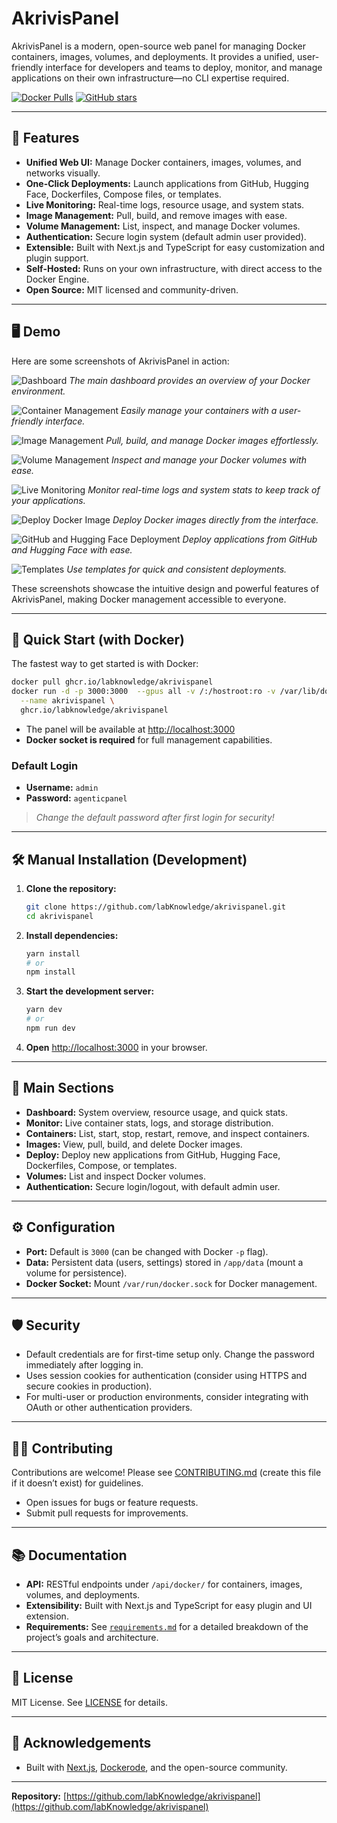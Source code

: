 # AkrivisPanel

AkrivisPanel is a modern, open-source web panel for managing Docker containers, images, volumes, and deployments. It provides a unified, user-friendly interface for developers and teams to deploy, monitor, and manage applications on their own infrastructure—no CLI expertise required.

[![Docker Pulls](https://img.shields.io/docker/pulls/labknowledge/akrivispanel?style=flat-square)](https://github.com/labKnowledge/akrivispanel)
[![GitHub stars](https://img.shields.io/github/stars/labKnowledge/akrivispanel?style=flat-square)](https://github.com/labKnowledge/akrivispanel/stargazers)

---

## 🚀 Features

- **Unified Web UI:** Manage Docker containers, images, volumes, and networks visually.
- **One-Click Deployments:** Launch applications from GitHub, Hugging Face, Dockerfiles, Compose files, or templates.
- **Live Monitoring:** Real-time logs, resource usage, and system stats.
- **Image Management:** Pull, build, and remove images with ease.
- **Volume Management:** List, inspect, and manage Docker volumes.
- **Authentication:** Secure login system (default admin user provided).
- **Extensible:** Built with Next.js and TypeScript for easy customization and plugin support.
- **Self-Hosted:** Runs on your own infrastructure, with direct access to the Docker Engine.
- **Open Source:** MIT licensed and community-driven.

---

## 🖥️ Demo

Here are some screenshots of AkrivisPanel in action:

![Dashboard](public/screenshots/Dashboard.png)
*The main dashboard provides an overview of your Docker environment.*

![Container Management](public/screenshots/containers.png)
*Easily manage your containers with a user-friendly interface.*

![Image Management](public/screenshots/images.png)
*Pull, build, and manage Docker images effortlessly.*

![Volume Management](public/screenshots/volumes.png)
*Inspect and manage your Docker volumes with ease.*

![Live Monitoring](public/screenshots/monitor.png)
*Monitor real-time logs and system stats to keep track of your applications.*

![Deploy Docker Image](public/screenshots/Deploy_docker_image.png)
*Deploy Docker images directly from the interface.*

![GitHub and Hugging Face Deployment](public/screenshots/github_hf_deploy.png)
*Deploy applications from GitHub and Hugging Face with ease.*

![Templates](public/screenshots/templates.png)
*Use templates for quick and consistent deployments.*


These screenshots showcase the intuitive design and powerful features of AkrivisPanel, making Docker management accessible to everyone.


---

## 🐳 Quick Start (with Docker)

The fastest way to get started is with Docker:

```bash
docker pull ghcr.io/labknowledge/akrivispanel
docker run -d -p 3000:3000  --gpus all -v /:/hostroot:ro -v /var/lib/docker/volumes:/var/lib/docker/volumes:ro --privileged -e HOST_ROOT=/hostroot -v /var/run/docker.sock:/var/run/docker.sock   -v akrivispanel_data:/app/data \
  --name akrivispanel \
  ghcr.io/labknowledge/akrivispanel
```

- The panel will be available at [http://localhost:3000](http://localhost:3000)
- **Docker socket is required** for full management capabilities.

### Default Login

- **Username:** `admin`
- **Password:** `agenticpanel`

> _Change the default password after first login for security!_

---

## 🛠️ Manual Installation (Development)

1. **Clone the repository:**

   ```bash
   git clone https://github.com/labKnowledge/akrivispanel.git
   cd akrivispanel
   ```

2. **Install dependencies:**

   ```bash
   yarn install
   # or
   npm install
   ```

3. **Start the development server:**

   ```bash
   yarn dev
   # or
   npm run dev
   ```

4. **Open** [http://localhost:3000](http://localhost:3000) in your browser.

---

## 🧩 Main Sections

- **Dashboard:** System overview, resource usage, and quick stats.
- **Monitor:** Live container stats, logs, and storage distribution.
- **Containers:** List, start, stop, restart, remove, and inspect containers.
- **Images:** View, pull, build, and delete Docker images.
- **Deploy:** Deploy new applications from GitHub, Hugging Face, Dockerfiles, Compose, or templates.
- **Volumes:** List and inspect Docker volumes.
- **Authentication:** Secure login/logout, with default admin user.

---

## ⚙️ Configuration

- **Port:** Default is `3000` (can be changed with Docker `-p` flag).
- **Data:** Persistent data (users, settings) stored in `/app/data` (mount a volume for persistence).
- **Docker Socket:** Mount `/var/run/docker.sock` for Docker management.

---

## 🛡️ Security

- Default credentials are for first-time setup only. Change the password immediately after logging in.
- Uses session cookies for authentication (consider using HTTPS and secure cookies in production).
- For multi-user or production environments, consider integrating with OAuth or other authentication providers.

---

## 🧑‍💻 Contributing

Contributions are welcome! Please see [CONTRIBUTING.md](CONTRIBUTING.md) (create this file if it doesn’t exist) for guidelines.

- Open issues for bugs or feature requests.
- Submit pull requests for improvements.

---

## 📚 Documentation

- **API:** RESTful endpoints under `/api/docker/` for containers, images, volumes, and deployments.
- **Extensibility:** Built with Next.js and TypeScript for easy plugin and UI extension.
- **Requirements:** See [`requirements.md`](requirements.md) for a detailed breakdown of the project’s goals and architecture.

---

## 📝 License

MIT License. See [LICENSE](LICENSE) for details.

---

## 🙏 Acknowledgements

- Built with [Next.js](https://nextjs.org/), [Dockerode](https://github.com/apocas/dockerode), and the open-source community.

---

**Repository:** [https://github.com/labKnowledge/akrivispanel](https://github.com/labKnowledge/akrivispanel)
